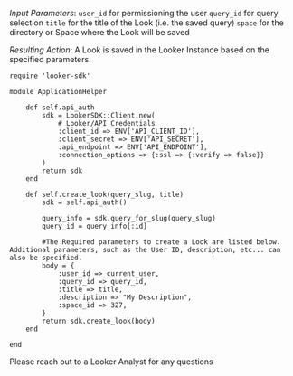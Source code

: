 _Input Parameters_: 
	`user_id` for permissioning the user
	`query_id` for query selection
	`title` for the title of the Look (i.e. the saved query)
	`space` for the directory or Space where the Look will be saved

_Resulting Action_: A Look is saved in the Looker Instance based on the specified parameters.
		

```
require 'looker-sdk'

module ApplicationHelper

	def self.api_auth
		sdk = LookerSDK::Client.new(
			# Looker/API Credentials
			:client_id => ENV['API_CLIENT_ID'],
			:client_secret => ENV['API_SECRET'],
			:api_endpoint => ENV['API_ENDPOINT'],
			:connection_options => {:ssl => {:verify => false}}
		)
		return sdk
	end

	def self.create_look(query_slug, title)
		sdk = self.api_auth()

	    query_info = sdk.query_for_slug(query_slug)
	    query_id = query_info[:id]

	    #The Required parameters to create a Look are listed below. Additional parameters, such as the User ID, description, etc... can also be specified. 
		body = {
			:user_id => current_user,
			:query_id => query_id,
			:title => title,
			:description => "My Description",
			:space_id => 327,
		}
	    return sdk.create_look(body)
  	end
  	
end
```
		
Please reach out to a Looker Analyst for any questions
